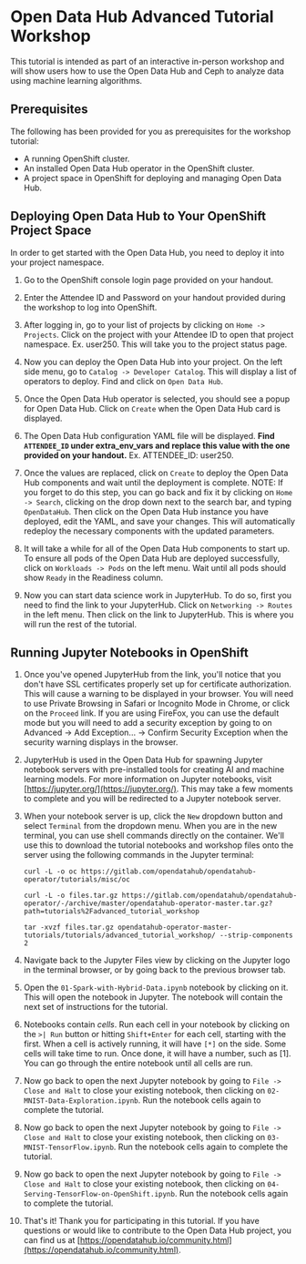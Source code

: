 # Open Data Hub Advanced Tutorial Workshop
This tutorial is intended as part of an interactive in-person workshop and will show users how to use the Open Data Hub and Ceph to analyze data using machine learning algorithms.

## Prerequisites

The following has been provided for you as prerequisites for the workshop tutorial:

- A running OpenShift cluster.
- An installed Open Data Hub operator in the OpenShift cluster.
- A project space in OpenShift for deploying and managing Open Data Hub.

## Deploying Open Data Hub to Your OpenShift Project Space

In order to get started with the Open Data Hub, you need to deploy it into your project namespace.

1. Go to the OpenShift console login page provided on your handout.

2. Enter the Attendee ID and Password on your handout provided during the workshop to log into OpenShift.

3. After logging in, go to your list of projects by clicking on `Home -> Projects`.  Click on the project with your Attendee ID to open that project namespace. Ex. user250.  This will take you to the project status page.

4. Now you can deploy the Open Data Hub into your project.  On the left side menu, go to `Catalog -> Developer Catalog`.  This will display a list of operators to deploy.  Find and click on `Open Data Hub`.

5. Once the Open Data Hub operator is selected, you should see a popup for Open Data Hub.  Click on `Create` when the Open Data Hub card is displayed.

6. The Open Data Hub configuration YAML file will be displayed.   **Find `ATTENDEE_ID` under extra_env_vars and replace this value with the one provided on your handout.**  Ex. ATTENDEE_ID: user250.

7. Once the values are replaced, click on `Create` to deploy the Open Data Hub components and wait until the deployment is complete.
NOTE: If you forget to do this step, you can go back and fix it by clicking on `Home -> Search`, clicking on the drop down next to the search bar, and typing `OpenDataHub`.   Then click on the Open Data Hub instance you have deployed, edit the YAML, and save your changes.  This will automatically redeploy the necessary components with the updated parameters.

9. It will take a while for all of the Open Data Hub components to start up.  To ensure all pods of the Open Data Hub are deployed successfully, click on `Workloads -> Pods` on the left menu.  Wait until all pods should show `Ready` in the Readiness column.

10. Now you can start data science work in JupyterHub.  To do so, first you need to find the link to your JupyterHub.  Click on `Networking -> Routes` in the left menu.  Then click on the link to JupyterHub.  This is where you will run the rest of the tutorial.

## Running Jupyter Notebooks in OpenShift
1. Once you've opened JupyterHub from the link, you'll notice that you don't have SSL certificates properly set up for certificate authorization.  This will cause a warning to be displayed in your browser.  You will need to use Private Browsing in Safari or Incognito Mode in Chrome, or click on the `Proceed` link.  If you are using FireFox, you can use the default mode but you will need to add a security exception by going to on Advanced -> Add Exception... -> Confirm Security Exception when the security warning displays in the browser.

2. JupyterHub is used in the Open Data Hub for spawning Jupyter notebook servers with pre-installed tools for creating AI and machine learning models.  For more information on Jupyter notebooks, visit [https://jupyter.org/](https://jupyter.org/).  This may take a few moments to complete and you will be redirected to a Jupyter notebook server.  

3. When your notebook server is up, click the `New` dropdown button and select `Terminal` from the dropdown menu. When you are in the new terminal, you can use shell commands directly on the container.  We'll use this to download the tutorial notebooks and workshop files onto the server using the following commands in the Jupyter terminal:
   ```
   curl -L -o oc https://gitlab.com/opendatahub/opendatahub-operator/tutorials/misc/oc

   curl -L -o files.tar.gz https://gitlab.com/opendatahub/opendatahub-operator/-/archive/master/opendatahub-operator-master.tar.gz?path=tutorials%2Fadvanced_tutorial_workshop

   tar -xvzf files.tar.gz opendatahub-operator-master-tutorials/tutorials/advanced_tutorial_workshop/ --strip-components 2
   ```

4. Navigate back to the Jupyter Files view by clicking on the Jupyter logo in the terminal browser, or by going back to the previous browser tab.

5. Open the `01-Spark-with-Hybrid-Data.ipynb` notebook by clicking on it.  This will open the notebook in Jupyter.  The notebook will contain the next set of instructions for the tutorial.

6. Notebooks contain *cells*.  Run each cell in your notebook by clicking on the `>| Run` button or hitting `Shift+Enter` for each cell, starting with the first.  When a cell is actively running, it will have `[*]` on the side.  Some cells will take time to run.  Once done, it will have a number, such as [1].  You can go through the entire notebook until all cells are run.

7. Now go back to open the next Jupyter notebook by going to `File -> Close and Halt` to close your existing notebook, then clicking on `02-MNIST-Data-Exploration.ipynb`.  Run the notebook cells again to complete the tutorial.

8. Now go back to open the next Jupyter notebook by going to `File -> Close and Halt` to close your existing notebook, then clicking on `03-MNIST-TensorFlow.ipynb`.  Run the notebook cells again to complete the tutorial.

9. Now go back to open the next Jupyter notebook by going to `File -> Close and Halt` to close your existing notebook, then clicking on `04-Serving-TensorFlow-on-OpenShift.ipynb`.  Run the notebook cells again to complete the tutorial.

10. That's it!  Thank you for participating in this tutorial.  If you have questions or would like to contribute to the Open Data Hub project, you can find us at [https://opendatahub.io/community.html](https://opendatahub.io/community.html).
